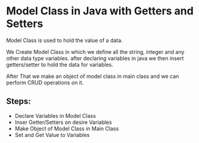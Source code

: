 # Model Class in Java with Getters and Setters

Model Class is used to hold the value of a data.

We Create Model Class in which we define all the string, integer and any other data type variables.
after declaring variables in java we then insert getters/setter to hold the data for variables.

After That we make an object of model class in main class and we can perform CRUD operations on it.

Steps:
----
* Declare Variables in Model Class
* Inser Getter/Setters on desire Variables
* Make Object of Model Class in Main Class
* Set and Get Value to Variables

